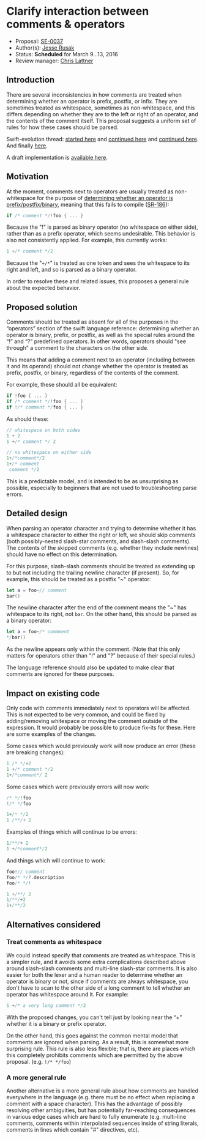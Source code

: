 # Clarify interaction between comments & operators

* Proposal: [SE-0037](https://github.com/apple/swift-evolution/blob/master/proposals/0037-clarify-comments-and-operators.md)
* Author(s): [Jesse Rusak](https://github.com/jder)
* Status: **Scheduled** for March 9...13, 2016
* Review manager: [Chris Lattner](http://github.com/lattner)

## Introduction

There are several inconsistencies in how comments are treated when determining
whether an operator is prefix, postfix, or infix. They are sometimes treated
as whitespace, sometimes as non-whitespace, and this differs depending on
whether they are to the left or right of an operator, and the contents of
the comment itself. This proposal suggests a uniform set of rules for how these
cases should be parsed.

Swift-evolution thread: [started here](https://lists.swift.org/pipermail/swift-evolution/Week-of-Mon-20151214/003780.html)
and [continued here](https://lists.swift.org/pipermail/swift-evolution/Week-of-Mon-20151221/003913.html)
and [continued here](https://lists.swift.org/pipermail/swift-evolution/Week-of-Mon-20151228/004646.html).
And finally [here](https://lists.swift.org/pipermail/swift-evolution/Week-of-Mon-20160104/006030.html).

A draft implementation is [available here](https://github.com/apple/swift/compare/master...jder:comment-operator-absent).

## Motivation

At the moment, comments next to operators are usually treated as
non-whitespace for the purpose of [determining whether an operator is prefix/postfix/binary](https://developer.apple.com/library/mac/documentation/Swift/Conceptual/Swift_Programming_Language/LexicalStructure.html#//apple_ref/doc/uid/TP40014097-CH30-ID418),
meaning that this fails to compile ([SR-186](https://bugs.swift.org/browse/SR-186)):

```swift
if /* comment */!foo { ... }
```

Because the "!" is parsed as binary operator (no whitespace on either side),
rather than as a prefix operator, which seems undesirable. This behavior is also
not consistently applied. For example, this currently works:

```swift
1 +/* comment */2
```

Because the "`+/*`" is treated as one token and sees the whitespace to its
right and left, and so is parsed as a binary operator. 

In order to resolve these and related issues, this proposes a general rule about
the expected behavior.

## Proposed solution

Comments should be treated as absent for all of the purposes in the “operators”
section of the swift language reference: determining whether an operator is
binary, prefix, or postfix, as well as the special rules around the “!” and “?”
predefined operators. In other words, operators should "see through" a comment
to the characters on the other side.

This means that adding a comment next to an operator (including between
it and its operand) should not change whether the operator is treated as prefix,
postfix, or binary, regardless of the contents of the comment.

For example, these should all be equivalent:

```swift
if !foo { ... }
if /* comment */!foo { ... }
if !/* comment */foo { ... }
```

As should these:

```swift
// whitespace on both sides
1 + 2
1 +/* comment */ 2

// no whitespace on either side
1+/*comment*/2
1+/* comment
 comment */2
```

This is a predictable model, and is intended to be as unsurprising as
possible, especially to beginners that are not used to troubleshooting parse
errors.

## Detailed design

When parsing an operator character and trying to determine whether it has a 
whitespace character to either the right or left, we should skip
comments (both possibly-nested slash-star comments, and slash-slash comments). 
The contents of the skipped comments (e.g. whether they include
newlines) should have no effect on this determination.

For this purpose, slash-slash comments should be treated as extending up to but
not including the trailing newline character (if present). So, for example,
this should be treated as a postfix "~" operator:

```swift
let a = foo~// comment
bar()
```

The newline character after the end of the comment means the "~" has whitespace
to its right, not `bar`. On the other hand, this should be parsed as a
binary operator:

```swift
let a = foo~/* commment
*/bar()
```

As the newline appears only within the comment. (Note that this only matters
for operators other than "!" and "?" because of their special rules.)

The language reference should also be updated to make clear that comments are
ignored for these purposes.

## Impact on existing code

Only code with comments immediately next to operators will be affected. This is
not expected to be very common, and could be fixed by adding/removing whitespace
or moving the comment outside of the expression. It would probably be possible
to produce fix-its for these. Here are some examples of the changes.

Some cases which would previously work will now produce an error 
(these are breaking changes):

```swift
1 /* */+2
1 +/* comment */2
1+/*comment*/ 2
```

Some cases which were previously errors will now work:

```swift
/* */!foo
!/* */foo

1+/* */2
1 /**/+ 2
```

Examples of things which will continue to be errors:

```swift
1/**/+ 2
1 +/*comment*/2
```

And things which will continue to work:

```swift
foo!// comment
foo/* */?.description
foo/* */!

1 +/**/ 2
1/**/+2
1+/**/2
```

## Alternatives considered

### Treat comments as whitespace

We could instead specify that comments are treated as whitespace. This is a 
simpler rule, and it avoids some extra complications described above around
slash-slash comments and multi-line slash-star comments. It is also easier for
both the lexer and a human reader to determine whether an operator is binary
or not, since if comments are always whitespace, you don't have to scan to
the other side of a long comment to tell whether an operator has whitespace
around it. For example:

```swift
1 +/* a very long comment */2
```

With the proposed changes, you can't tell just by looking near the “+” whether
it is a binary or prefix operator. 

On the other hand, this goes against the common mental model that comments are
ignored when parsing. As a result, this is somewhat more surprising rule. This
rule is also less flexible; that is, there are places which this completely
prohibits comments which are permitted by the above proposal. (e.g. `!/* */foo`)

### A more general rule

Another alternative is a more general rule about how comments are handled
everywhere in the language (e.g. there must be no effect when replacing a
comment with a space character). This has the advantage of possibly resolving
other ambiguities, but has potentially far-reaching consequences in various
edge cases which are hard to fully enumerate (e.g. multi-line comments, 
comments within interpolated sequences inside of string literals, comments
in lines which contain "#" directives, etc). 
